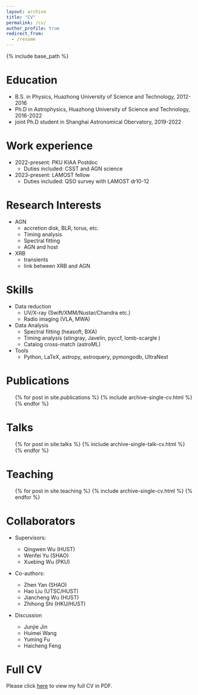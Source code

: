 ```yaml
---
layout: archive
title: "CV"
permalink: /cv/
author_profile: true
redirect_from:
  - /resume
---
```


{% include base_path %}

Education
======
* B.S. in Physics, Huazhong University of Science and Technology, 2012-2016
* Ph.D in Astrophysics, Huazhong University of Science and Technology, 2016-2022
* joint Ph.D student in Shanghai Astronomical Obervatory, 2019-2022

Work experience
======
* 2022-present: PKU KIAA Postdoc
  * Duties included: CSST and AGN science
* 2023-present: LAMOST fellow   
  * Duties included: QSO survey with LAMOST dr10-12 

Research Interests
=====
+ AGN
   + accretion disk, BLR, torus, etc.
   + Timing analysis
   + Spectral fitting
   + AGN and host
+ XRB
   + transients
   + link between XRB and AGN


Skills
======
* Data reduction
  * UV/X-ray (Swift/XMM/Nustar/Chandra etc.)
  * Radio imaging (VLA, MWA)
* Data Analysis
  * Spectral fitting (heasoft, BXA)
  * Timing analysis (stingray, Javelin, pyccf, lomb-scargle )
  * Catalog cross-match (astroML)
* Tools
  * Python, LaTeX, astropy, astroquery, pymongodb, UltraNest



Publications
======
  <ul>{% for post in site.publications %}
    {% include archive-single-cv.html %}
  {% endfor %}</ul>
  
Talks
======
  <ul>{% for post in site.talks %}
    {% include archive-single-talk-cv.html %}
  {% endfor %}</ul>
  
Teaching
======
  <ul>{% for post in site.teaching %}
    {% include archive-single-cv.html %}
  {% endfor %}</ul>
  

Collaborators
======
* Supervisors:
  * Qingwen Wu (HUST)
  * Wenfei Yu (SHAO)
  * Xuebing Wu (PKU)
  
* Co-authors:
  * Zhen Yan (SHAO)
  * Hao Liu (UTSC/HUST)
  * Jiancheng Wu (HUST)
  * Zhihong Shi (HKU/HUST)

* Discussion 
  * Junjie Jin
  * Huimei Wang
  * Yuming Fu
  * Haicheng Feng




Full CV
=================
Please click [here](./cv/CV_lyubing.pdf) to view my full CV in PDF.
